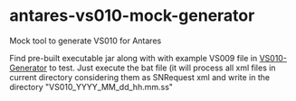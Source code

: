 # antares-vs010-mock-generator
Mock tool to generate VS010 for Antares

Find pre-built executable jar along with with example VS009 file in [VS010-Generator](https://github.com/hoss066/antares-vs010-mock-generator/raw/refs/heads/main/src/main/resources/VS010-generator.zip) to test.
Just execute the bat file (it will process all xml files in current directory considering them as SNRequest xml and write in the directory "VS010_YYYY_MM_dd_hh.mm.ss"
